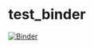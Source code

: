 # test_binder

[![Binder](https://mybinder.org/badge.svg)](https://mybinder.org/v2/gh/mohitganguly/test_binder/master)





